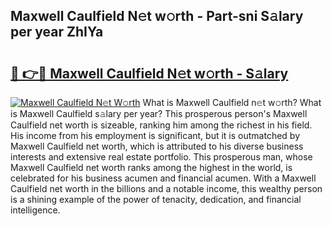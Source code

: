 ## Maxwell Caulfield N𝚎t w𝚘rth - Part-sni S𝚊lary per year ZhIYa

# <h2><a href="http://gc3b2f.nevu.top/?p=Maxwell+Caulfield">🔗 👉🔴 Maxwell Caulfield N𝚎t w𝚘rth - S𝚊lary</a></h2>

[![Maxwell Caulfield N𝚎t W𝚘rth](https://i.imgur.com/Oavwk0R.jpeg)](http://gc3b2f.nevu.top/?p=Maxwell+Caulfield)
What is Maxwell Caulfield n𝚎t w𝚘rth? What is Maxwell Caulfield s𝚊lary per year?
This prosperous person's Maxwell Caulfield net worth is sizeable, ranking him among the richest in his field. His income from his employment is significant, but it is outmatched by Maxwell Caulfield net worth, which is attributed to his diverse business interests and extensive real estate portfolio. This prosperous man, whose Maxwell Caulfield net worth ranks among the highest in the world, is celebrated for his business acumen and financial acumen. With a Maxwell Caulfield net worth in the billions and a notable income, this wealthy person is a shining example of the power of tenacity, dedication, and financial intelligence.
